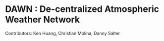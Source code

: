# DAWN : De-centralized Atmospheric Weather Network

Contributors: Ken Huang, Christian Molina, Danny Salter

